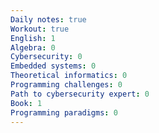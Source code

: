 ```yaml
---
Daily notes: true
Workout: true
English: 1
Algebra: 0
Cybersecurity: 0
Embedded systems: 0
Theoretical informatics: 0
Programming challenges: 0
Path to cybersecurity expert: 0
Book: 1
Programming paradigms: 0
---
```




